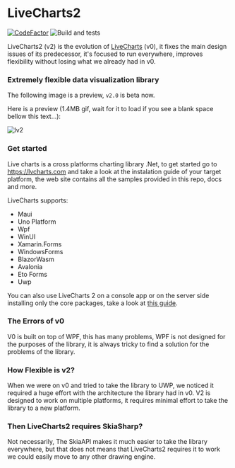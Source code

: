 # LiveCharts2

[![CodeFactor](https://www.codefactor.io/repository/github/beto-rodriguez/livecharts2/badge)](https://www.codefactor.io/repository/github/beto-rodriguez/livecharts2)
![Build and tests](https://github.com/beto-rodriguez/LiveCharts2/actions/workflows/build-and-test.yml/badge.svg)

LiveCharts2 (v2) is the evolution of [LiveCharts](https://github.com/Live-Charts/Live-Charts) (v0), it fixes the main design issues of its predecessor, it's focused to run everywhere, improves flexibility without losing what we already had in v0.

### Extremely flexible data visualization library

The following image is a preview, `v2.0` is beta now.

Here is a preview (1.4MB gif, wait for it to load if you see a blank space bellow this text...):

![lv2](https://user-images.githubusercontent.com/10853349/124399763-41873900-dce3-11eb-937a-947d66d42597.gif)

### Get started

Live charts is a cross platforms charting library .Net, to get started go to https://lvcharts.com and take a look at the instalation guide of your target platform,
the web site contains all the samples provided in this repo, docs and more.

LiveCharts supports:

- Maui
- Uno Platform
- Wpf
- WinUI
- Xamarin.Forms
- WindowsForms
- BlazorWasm
- Avalonia
- Eto Forms
- Uwp

You can also use LiveCharts 2 on a console app or on the server side installing only the core packages, take a look at [this guide](https://lvcharts.com/docs/WPF/2.0.0-beta.330/samples.general.chartToImage#build-an-image-in-the-server-side-or-console-app).

### The Errors of v0

V0 is built on top of WPF, this has many problems, WPF is not designed for the purposes of the library, it is always tricky to find a solution for the problems of the library.

### How Flexible is v2?

When we were on v0 and tried to take the library to UWP, we noticed it required a huge effort with the architecture the library had in v0.
V2 is designed to work on multiple platforms, it requires minimal effort to take the library to a new platform.

### Then LiveCharts2 requires SkiaSharp?

Not necessarily, The SkiaAPI makes it much easier to take the library everywhere, but that does not means that LiveCharts2 requires it to work we could easily move to any other drawing engine.

